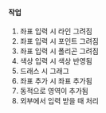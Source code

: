 #### 작업
1. 좌표 입력 시 라인 그려짐
2. 좌표 입력 시 포인트 그려짐
3. 좌표 입력 시 폴리곤 그려짐
4. 색상 입력 시 색상 반영됨
5. 드래스 시 그래그
6. 좌표 추가 시 좌표 추가됨
7. 동적으로 영역이 추가됨
8. 외부에서 입력 받을 때 처리